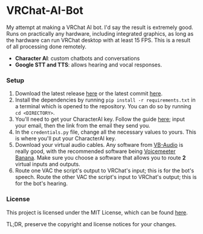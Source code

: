 # VRChat-AI-Bot

My attempt at making a VRChat AI bot. I'd say the result is extremely good.
Runs on practically any hardware, including integrated graphics, as long as the hardware can run VRChat desktop with at least 15 FPS. This is a result of all processing done remotely.

 - **Character AI**: custom chatbots and conversations
 - **Google STT and TTS**: allows hearing and vocal responses.

### Setup

1. Download the latest release [here](https://github.com/tuckerisapizza/VRChat-AI-Bot/releases/latest) or the latest commit [here](https://github.com/tuckerisapizza/VRChat-AI-Bot/archive/refs/heads/main.zip).
2. Install the dependencies by running `pip install -r requirements.txt` in a terminal which is opened to the repository. You can do so by running `cd <DIRECTORY>`.
3. You'll need to get your CharacterAI key. Follow the guide [here](https://docs.kram.cat/auth.html); input your email, then the link from the email they send you.
4. In the `credentials.py` file, change all the necessary values to yours. This is where you'll put your CharacterAI key.
5. Download your virtual audio cables. Any software from [VB-Audio](https://vb-audio.com/Cable/index.htm) is really good, with the recommended software being [Voicemeeter Banana](https://vb-audio.com/Voicemeeter/banana.htm). Make sure you choose a software that allows you to route **2** virtual inputs and outputs.
6. Route one VAC the script's output to VRChat's input; this is for the bot's speech. Route the other VAC the script's input to VRChat's output; this is for the bot's hearing.

### License

This project is licensed under the MIT License, which can be found [here](./License).

TL;DR, preserve the copyright and license notices for your changes.
